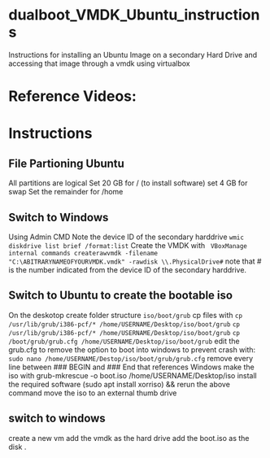 # dualboot_VMDK_Ubuntu_instructions
Instructions for installing an Ubuntu Image on a secondary Hard Drive and accessing that image through a vmdk using virtualbox

# Reference Videos:


# Instructions

## File Partioning Ubuntu
All partitions are logical
Set 20 GB for / (to install software)
set 4 GB for swap
Set the remainder for /home 

## Switch to Windows
Using Admin CMD
Note the device ID of the secondary harddrive `wmic diskdrive list brief /format:list`
Create the VMDK with ` VBoxManage internal commands createrawvmdk -filename "C:\ABITRARYNAMEOFYOURVMDK.vmdk" -rawdisk \\.PhysicalDrive#` note that # is the number indicated from the device ID of the secondary harddrive.

## Switch to Ubuntu to create the bootable iso 
On the deskotop create folder structure `iso/boot/grub`
cp files with `cp /usr/lib/grub/i386-pcf/* /home/USERNAME/Desktop/iso/boot/grub`
`cp /usr/lib/grub/i386-pcf/* /home/USERNAME/Desktop/iso/boot/grub`
`cp /boot/grub/grub.cfg /home/USERNAME/Desktop/iso/boot/grub`
edit the grub.cfg to remove the option to boot into windows to prevent crash with: `sudo nano /home/USERNAME/Destop/iso/boot/grub/grub.cfg`
remove every line between ### BEGIN and ### End that references Windows
make the iso with grub-mkrescue -o boot.iso /home/USERNAME/Desktop/iso
install the required software (sudo apt install xorriso) && rerun the above command
move the iso to an external thumb drive

## switch to windows
create a new vm
add the vmdk as the hard drive
add the boot.iso as the disk
.

